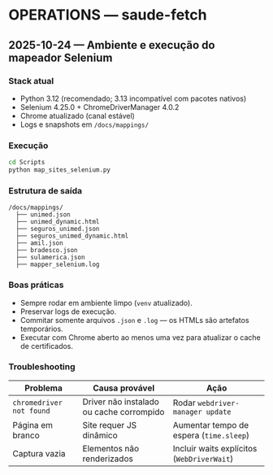# OPERATIONS — saude-fetch

## 2025-10-24 — Ambiente e execução do mapeador Selenium

### Stack atual
- Python 3.12 (recomendado; 3.13 incompatível com pacotes nativos)
- Selenium 4.25.0 + ChromeDriverManager 4.0.2
- Chrome atualizado (canal estável)
- Logs e snapshots em `/docs/mappings/`

### Execução
```bash
cd Scripts
python map_sites_selenium.py
```

### Estrutura de saída
```
/docs/mappings/
  ├── unimed.json
  ├── unimed_dynamic.html
  ├── seguros_unimed.json
  ├── seguros_unimed_dynamic.html
  ├── amil.json
  ├── bradesco.json
  ├── sulamerica.json
  ├── mapper_selenium.log
```

### Boas práticas
- Sempre rodar em ambiente limpo (`venv` atualizado).
- Preservar logs de execução.
- Commitar somente arquivos `.json` e `.log` — os HTMLs são artefatos temporários.
- Executar com Chrome aberto ao menos uma vez para atualizar o cache de certificados.

### Troubleshooting
| Problema | Causa provável | Ação |
|-----------|----------------|------|
| `chromedriver not found` | Driver não instalado ou cache corrompido | Rodar `webdriver-manager update` |
| Página em branco | Site requer JS dinâmico | Aumentar tempo de espera (`time.sleep`) |
| Captura vazia | Elementos não renderizados | Incluir waits explícitos (`WebDriverWait`) |